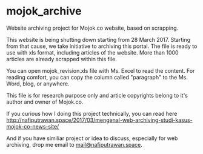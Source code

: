 # mojok_archive
Website archiving project for Mojok.co website, based on scrapping.

This website is being shutting down starting from 28 March 2017. Starting from that cause, we take initiative to archiving this portal. The file is ready to use with xls format, including articles of the website. More than 1000 articles are already scrapped within this file. 

You can open mojok_revision.xls file with Ms. Excel to read the content. For reading comfort, you can copy the column called "paragraph" to the Ms. Word, blog, or anywhere.

This file is for research purpose only and article copyrights belong to it's author and owner of Mojok.co.

If you curious how I doing this project technically, you can read here http://nafiputrawan.space/2017/03/mengenal-web-archiving-studi-kasus-mojok-co-news-site/

And if you have similiar project or idea to discuss, especially for web archiving, drop me email to mail@nafiputrawan.space.
